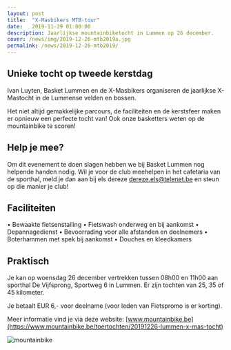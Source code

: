 ```yaml
---
layout: post
title:  "X-Masbikers MTB-tour"
date:   2019-11-29 01:00:00
description: Jaarlijkse mountainbiketocht in Lummen op 26 december.
cover: /news/img/2019-12-26-mtb2019a.jpg
permalink: /news/2019-12-26-mtb2019/
---
```


## Unieke tocht op tweede kerstdag

Ivan Luyten, Basket Lummen en de X-Masbikers organiseren de jaarlijkse X-Mastocht in de Lummense velden en bossen.

Het niet altijd gemakkelijke parcours, de faciliteiten en de kerstsfeer maken er opnieuw een perfecte tocht van! Ook onze basketters weten  op de mountainbike te scoren!

## Help je mee?

Om dit evenement te doen slagen hebben we bij Basket Lummen nog helpende handen nodig. Wil je voor de club meehelpen in het cafetaria van de sporthal, meld je dan aan bij els dereze  <dereze.els@telenet.be> en steun op die manier je club!

## Faciliteiten

•	Bewaakte fietsenstalling
•	Fietswash onderweg en bij aankomst
•	Depannagedienst
•	Bevoorrading voor alle afstanden en deelnemers
•	Boterhammen met spek bij aankomst
•	Douches en kleedkamers

## Praktisch

Je kan op woensdag 26 december vertrekken tussen 08h00 en 11h00 aan sporthal De Vijfsprong, Sportweg 6 in Lummen. Er zijn tochten van 25, 35 of 45 kilometer.

Je betaalt EUR 6,- voor deelname (voor leden van Fietspromo is er korting).

Meer informatie vind je via deze website: [www.mountainbike.be](https://www.mountainbike.be/toertochten/20191226-lummen-x-mas-tocht)

![mountainbike](/news/img/2019-12-26-mtb2019b.jpg)


